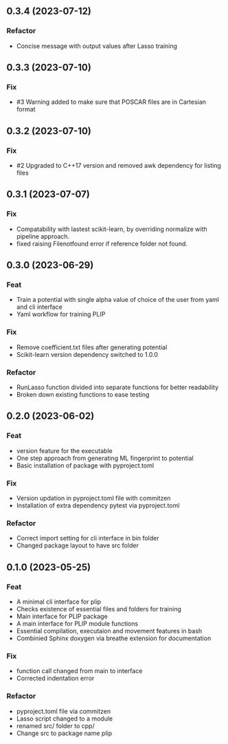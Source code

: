 ## 0.3.4 (2023-07-12)

### Refactor

- Concise message with output values after Lasso training

## 0.3.3 (2023-07-10)

### Fix

- #3 Warning added to make sure that POSCAR files are in Cartesian format

## 0.3.2 (2023-07-10)

### Fix

- #2 Upgraded to C++17 version and removed awk dependency for listing files

## 0.3.1 (2023-07-07)

### Fix

- Compatability with lastest scikit-learn, by overriding normalize with pipeline approach.
- fixed raising  Filenotfound error if reference folder not found.

## 0.3.0 (2023-06-29)

### Feat

- Train a potential with single alpha value of choice of the user from yaml and cli interface
- Yaml workflow for training PLIP

### Fix

- Remove coefficient.txt files after generating potential
- Scikit-learn version dependency switched to 1.0.0

### Refactor

- RunLasso function divided into separate functions for better readability
- Broken down existing functions to ease testing

## 0.2.0 (2023-06-02)

### Feat

- version feature for the executable
- One step approach from generating ML fingerprint to potential
- Basic installation of package with pyproject.toml

### Fix

- Version updation in pyproject.toml file with commitzen
- Installation of extra dependency pytest via pyproject.toml

### Refactor

- Correct import setting for cli interface in bin folder
- Changed package layout to have  src folder

## 0.1.0 (2023-05-25)

### Feat

- A minimal cli interface for plip
- Checks existence of essential files and folders for training
- Main interface for PLIP package
- A main  interface for PLIP module functions
- Essential compilation, executaion and movement features in bash
- Combinied Sphinx doxygen via breathe extension for documentation

### Fix

- function call changed from main to interface
- Corrected indentation error

### Refactor

- pyproject.toml file via commitzen
- Lasso script changed to a module
- renamed src/ folder to cpp/
- Change src to package name plip

